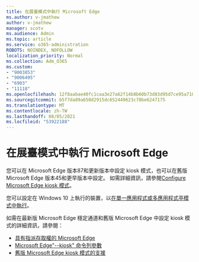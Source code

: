 ```yaml
---
title: 在展臺模式中執行 Microsoft Edge
ms.author: v-jmathew
author: v-jmathew
manager: scotv
ms.audience: Admin
ms.topic: article
ms.service: o365-administration
ROBOTS: NOINDEX, NOFOLLOW
localization_priority: Normal
ms.collection: Adm_O365
ms.custom:
- "9003853"
- "9006495"
- "6903"
- "11118"
ms.openlocfilehash: 12f8aabae40fc1caa3e27a62f14b8b60b73d83d95d7ce95a7101bcc4379e4fbf
ms.sourcegitcommit: b5f7da89a650d2915dc652449623c78be6247175
ms.translationtype: MT
ms.contentlocale: zh-TW
ms.lasthandoff: 08/05/2021
ms.locfileid: "53922188"
---
```

# <a name="run-microsoft-edge-in-kiosk-mode"></a>在展臺模式中執行 Microsoft Edge

您可以在 Microsoft Edge 版本87和更新版本中設定 kiosk 模式，也可以在舊版 Microsoft Edge 版本45和更早版本中設定。 如需詳細資訊，請參閱[Configure Microsoft Edge kiosk 模式](https://docs.microsoft.com/deployedge/microsoft-edge-configure-kiosk-mode)。

您可以設定在 Windows 10 上執行的裝置，以[在單一應用程式或多應用程式亭模式中執行](https://go.microsoft.com/fwlink/?linkid=2133659)。

如需在最新版 Microsoft Edge 穩定通道和舊版 Microsoft Edge 中設定 kiosk 模式的詳細資訊，請參閱：

- [具有指派存取權的 Microsoft Edge](https://docs.microsoft.com/deployedge/microsoft-edge-configure-kiosk-mode#microsoft-edge-with-assigned-access)
- [Microsoft Edge"--kiosk" 命令列參數](https://answers.microsoft.com/microsoftedge/forum/msedge_open-msedge_win10/access-microsoft-edge-using-command-line/03a4add6-9ca4-4fbb-a183-aaa763a0ab76)
- [舊版 Microsoft Edge kiosk 模式的支援](https://blogs.windows.com/msedgedev/2021/02/05/what-you-need-to-know-about-kiosk-mode-when-support-for-microsoft-edge-legacy-ends/)
